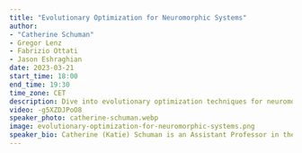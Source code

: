 ```yaml
---
title: "Evolutionary Optimization for Neuromorphic Systems"
author: 
- "Catherine Schuman"
- Gregor Lenz
- Fabrizio Ottati
- Jason Eshraghian
date: 2023-03-21
start_time: 18:00
end_time: 19:30
time_zone: CET
description: Dive into evolutionary optimization techniques for neuromorphic systems with Catherine Schuman, an expert in the field. Watch the recorded workshop for valuable insights.
video: -g5XZDJPoO8
speaker_photo: catherine-schuman.webp
image: evolutionary-optimization-for-neuromorphic-systems.png
speaker_bio: Catherine (Katie) Schuman is an Assistant Professor in the Department of Electrical Engineering and Computer Science at the University of Tennessee (UT). She received her Ph.D. in Computer Science from UT in 2015, where she completed her dissertation on the use of evolutionary algorithms to train spiking neural networks for neuromorphic systems. Katie previously served as a research scientist at Oak Ridge National Laboratory, where her research focused on algorithms and applications of neuromorphic systems.  Katie co-leads the TENNLab Neuromorphic Computing Research Group at UT.  She has over 100 publications as well as seven patents in the field of neuromorphic computing. She received the Department of Energy Early Career Award in 2019.
---
```


